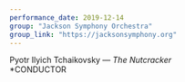 ```yaml
---
performance_date: 2019-12-14
group: "Jackson Symphony Orchestra"
group_link: "https://jacksonsymphony.org"
---
```

Pyotr Ilyich Tchaikovsky  — _The Nutcracker_<br/>
*CONDUCTOR
